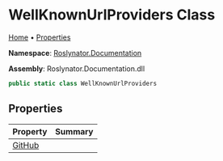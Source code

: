 <a name="_top"></a>

# WellKnownUrlProviders Class

[Home](../../../README.md#_top) &#x2022; [Properties](#properties)

**Namespace**: [Roslynator.Documentation](../README.md#_top)

**Assembly**: Roslynator\.Documentation\.dll

```csharp
public static class WellKnownUrlProviders
```

## Properties

| Property | Summary |
| -------- | ------- |
| [GitHub](GitHub/README.md#_top) | |

